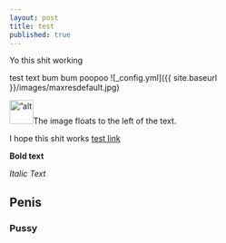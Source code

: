 ```yaml
---
layout: post
title: test
published: true
---
```


Yo this shit working

test text bum bum poopoo ![_config.yml]({{ site.baseurl }}/images/maxresdefault.jpg)

<p><img src=”bmoo.png” alt=”alt text” Style=”float:left;width:42px;height:42px:”>The image floats to the left of the text.</p> 



I hope this shit works [test link]( https://www.youtube.com/watch?v=mEnhfMRLXnc)


**Bold text**


_Italic Text_


## Penis


### Pussy

